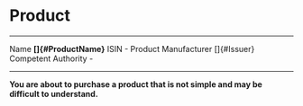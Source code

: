 # Product

-------------------- --------------------
Name                 **[]{#ProductName}**
ISIN                 \-
Product Manufacturer []{#Issuer}
Competent Authority  \-
-------------------- --------------------

**You are about to purchase a product that is not simple and may be difficult to understand.**
